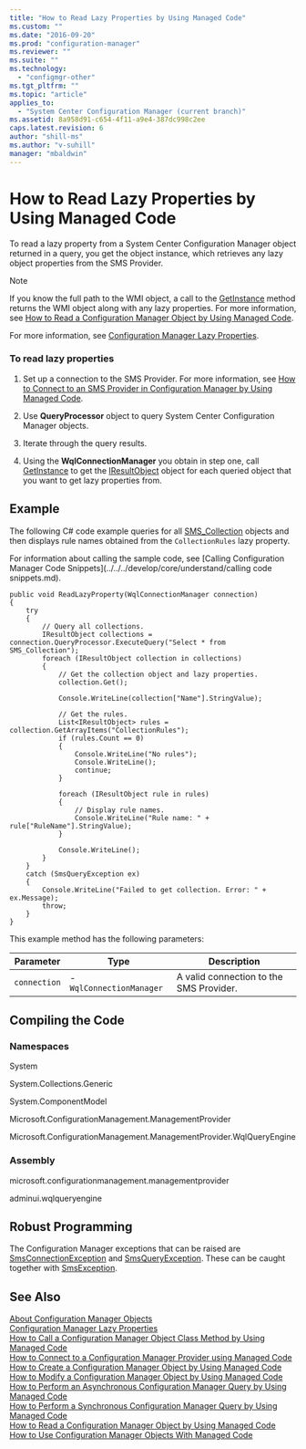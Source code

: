 ```yaml
---
title: "How to Read Lazy Properties by Using Managed Code"
ms.custom: ""
ms.date: "2016-09-20"
ms.prod: "configuration-manager"
ms.reviewer: ""
ms.suite: ""
ms.technology:
  - "configmgr-other"
ms.tgt_pltfrm: ""
ms.topic: "article"
applies_to:
  - "System Center Configuration Manager (current branch)"
ms.assetid: 8a958d91-c654-4f11-a9e4-387dc998c2ee
caps.latest.revision: 6
author: "shill-ms"
ms.author: "v-suhill"
manager: "mbaldwin"
---
```

# How to Read Lazy Properties by Using Managed Code
To read a lazy property from a System Center Configuration Manager object returned in a query, you get the object instance, which retrieves any lazy object properties from the SMS Provider.  

> [!NOTE]
>  If you know the full path to the WMI object, a call to the [GetInstance](https://msdn.microsoft.com/library/microsoft.configurationmanagement.managementprovider.connectionmanagerbase.getinstance.aspx) method returns the WMI object along with any lazy properties. For more information, see [How to Read a Configuration Manager Object by Using Managed Code](../../../develop/core/understand/how-to-read-a-configuration-manager-object-by-using-managed-code.md).  

 For more information, see [Configuration Manager Lazy Properties](../../../develop/core/understand/configuration-manager-lazy-properties.md).  

### To read lazy properties  

1.  Set up a connection to the SMS Provider. For more information, see [How to Connect to an SMS Provider in Configuration Manager by Using Managed Code](../../../develop/core/understand/how-to-connect-to-an-sms-provider-by-using-managed-code.md).  

2.  Use **QueryProcessor** object to query System Center Configuration Manager objects.  

3.  Iterate through the query results.  

4.  Using the **WqlConnectionManager** you obtain in step one, call [GetInstance](https://msdn.microsoft.com/library/microsoft.configurationmanagement.managementprovider.connectionmanagerbase.getinstance.aspx) to get the [IResultObject](https://msdn.microsoft.com/library/microsoft.configurationmanagement.managementprovider.iresultobject.aspx) object for each queried object that you want to get lazy properties from.  

## Example  
 The following C# code example queries for all [SMS_Collection](../../../develop/reference/core/clients/collections/sms_collection-server-wmi-class.md) objects and then displays rule names obtained from the `CollectionRules` lazy property.  

 For information about calling the sample code, see [Calling Configuration Manager Code Snippets](../../../develop/core/understand/calling code snippets.md).  

```  
public void ReadLazyProperty(WqlConnectionManager connection)  
{  
    try  
    {  
        // Query all collections.  
        IResultObject collections = connection.QueryProcessor.ExecuteQuery("Select * from SMS_Collection");  
        foreach (IResultObject collection in collections)  
        {  
            // Get the collection object and lazy properties.  
            collection.Get();  

            Console.WriteLine(collection["Name"].StringValue);  

            // Get the rules.  
            List<IResultObject> rules = collection.GetArrayItems("CollectionRules");  
            if (rules.Count == 0)  
            {  
                Console.WriteLine("No rules");  
                Console.WriteLine();  
                continue;  
            }  

            foreach (IResultObject rule in rules)  
            {  
                // Display rule names.  
                Console.WriteLine("Rule name: " + rule["RuleName"].StringValue);  
            }  

            Console.WriteLine();  
        }  
    }  
    catch (SmsQueryException ex)  
    {  
        Console.WriteLine("Failed to get collection. Error: " + ex.Message);  
        throw;  
    }  
}  

```  

 This example method has the following parameters:  

|Parameter|Type|Description|  
|---------------|----------|-----------------|  
|`connection`|-   `WqlConnectionManager`|A valid connection to the SMS Provider.|  

## Compiling the Code  

### Namespaces  
 System  

 System.Collections.Generic  

 System.ComponentModel  

 Microsoft.ConfigurationManagement.ManagementProvider  

 Microsoft.ConfigurationManagement.ManagementProvider.WqlQueryEngine  

### Assembly  
 microsoft.configurationmanagement.managementprovider  

 adminui.wqlqueryengine  

## Robust Programming  
 The Configuration Manager exceptions that can be raised are [SmsConnectionException](https://msdn.microsoft.com/library/microsoft.configurationmanagement.managementprovider.smsconnectionexception.aspx) and [SmsQueryException](https://msdn.microsoft.com/library/microsoft.configurationmanagement.managementprovider.smsqueryexception.aspx). These can be caught together with [SmsException](https://msdn.microsoft.com/library/microsoft.configurationmanagement.managementprovider.smsexception.aspx).  

## See Also  
 [About Configuration Manager Objects](../../../develop/core/understand/about-configuration-manager-objects.md)   
 [Configuration Manager Lazy Properties](../../../develop/core/understand/configuration-manager-lazy-properties.md)   
 [How to Call a Configuration Manager Object Class Method by Using Managed Code](../../../develop/core/understand/how-to-call-a-configuration-manager-object-class-method-by-using-managed-code.md)   
 [How to Connect to a Configuration Manager Provider using Managed Code](../../../develop/core/understand/how-to-connect-to-an-sms-provider-by-using-managed-code.md)   
 [How to Create a Configuration Manager Object by Using Managed Code](../../../develop/core/understand/how-to-create-a-configuration-manager-object-by-using-managed-code.md)   
 [How to Modify a Configuration Manager Object by Using Managed Code](../../../develop/core/understand/how-to-modify-a-configuration-manager-object-by-using-managed-code.md)   
 [How to Perform an Asynchronous Configuration Manager Query by Using Managed Code](../../../develop/core/understand/how-to-perform-an-asynchronous-query-by-using-managed-code.md)   
 [How to Perform a Synchronous Configuration Manager Query by Using Managed Code](../../../develop/core/understand/how-to-perform-a-synchronous-configuration-manager-query-by-using-managed-code.md)   
 [How to Read a Configuration Manager Object by Using Managed Code](../../../develop/core/understand/how-to-read-a-configuration-manager-object-by-using-managed-code.md)   
 [How to Use Configuration Manager Objects With Managed Code](../../../develop/core/understand/how-to-use-configuration-manager-objects-with-managed-code.md)
